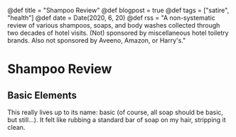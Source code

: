 @def title = "Shampoo Review"
@def blogpost = true
@def tags = ["satire", "health"]
@def date = Date(2020, 6, 20)
@def rss = "A non-systematic review of various shampoos, soaps, and body washes collected through two decades of hotel visits. (Not) sponsored by miscellaneous hotel toiletry brands. Also not sponsored by Aveeno, Amazon, or Harry's."


# Shampoo Review

## Basic Elements
This really lives up to its name: basic (of course, all soap should be basic, but still...). It felt like rubbing a standard bar of soap on my hair, stripping it clean.